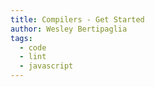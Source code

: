 ```yaml
---
title: Compilers - Get Started
author: Wesley Bertipaglia
tags:
  - code
  - lint
  - javascript
---
```

